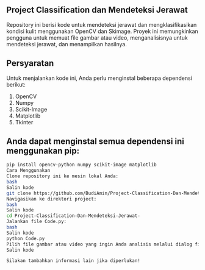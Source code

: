 ## Project Classification dan Mendeteksi Jerawat
Repository ini berisi kode untuk mendeteksi jerawat dan mengklasifikasikan kondisi kulit menggunakan OpenCV dan Skimage. Proyek ini memungkinkan pengguna untuk memuat file gambar atau video, menganalisisnya untuk mendeteksi jerawat, dan menampilkan hasilnya.

## Persyaratan
Untuk menjalankan kode ini, Anda perlu menginstal beberapa dependensi berikut:

1. OpenCV
2. Numpy
3. Scikit-Image
4. Matplotlib
5. Tkinter

## Anda dapat menginstal semua dependensi ini menggunakan pip:
```bash
pip install opencv-python numpy scikit-image matplotlib
Cara Menggunakan
Clone repository ini ke mesin lokal Anda:
bash
Salin kode
git clone https://github.com/BudiAmin/Project-Classification-Dan-Mendeteksi-Jerawat-.git
Navigasikan ke direktori project:
bash
Salin kode
cd Project-Classification-Dan-Mendeteksi-Jerawat-
Jalankan file Code.py:
bash
Salin kode
python Code.py
Pilih file gambar atau video yang ingin Anda analisis melalui dialog file yang muncul.
Salin kode

Silakan tambahkan informasi lain jika diperlukan!





